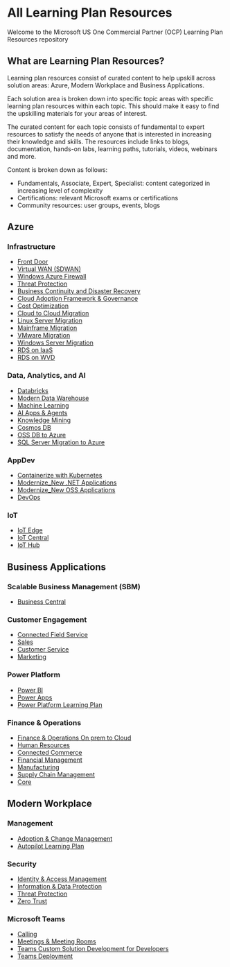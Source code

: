 # All Learning Plan Resources

Welcome to the Microsoft US One Commercial Partner (OCP) Learning Plan Resources repository

## What are Learning Plan Resources?

Learning plan resources consist of curated content to help upskill across solution areas: Azure, Modern Workplace and Business Applications.  

Each solution area is broken down into specific topic areas with specific learning plan resources within each topic. This should make it easy to find the upskilling materials for your areas of interest.

The curated content for each topic consists of fundamental to expert resources to satisfy the needs of anyone that is interested in increasing their knowledge and skills. The resources include links to blogs, documentation, hands-on labs, learning paths, tutorials, videos, webinars and more.

Content is broken down as follows:

* Fundamentals, Associate, Expert, Specialist: content categorized in increasing level of complexity
* Certifications: relevant Microsoft exams or certifications
* Community resources: user groups, events, blogs

## Azure

### Infrastructure

* [Front Door](/LearningPlanResources/Azure/Infrastructure/Front%20Door.md)
* [Virtual WAN (SDWAN)](/LearningPlanResources/Azure/Infrastructure/Virtual%20WAN%20(SDWAN).md)
* [Windows Azure Firewall](/LearningPlanResources/Azure/Infrastructure/Windows%20Azure%20Firewall.md)
* [Threat Protection](/LearningPlanResources/Azure/Infrastructure/Threat%20Protection.md)
* [Business Continuity and Disaster Recovery](/LearningPlanResources/Azure/Infrastructure/Business%20Continuity%20and%20Disaster%20Recovery.md)
* [Cloud Adoption Framework & Governance](/LearningPlanResources/Azure/Infrastructure/Cloud%20Adoption%20Framework%20&%20Governance.md)
* [Cost Optimization](/LearningPlanResources/Azure/Infrastructure/Cost%20Optimization.md)
* [Cloud to Cloud Migration](/LearningPlanResources/Azure/Infrastructure/Cloud%20to%20Cloud%20Migration.md)
* [Linux Server Migration](/LearningPlanResources/Azure/Infrastructure/Linux%20Server%20Migration.md)
* [Mainframe Migration](/LearningPlanResources/Azure/Infrastructure/Mainframe%20Migration.md)
* [VMware Migration](/LearningPlanResources/Azure/Infrastructure/VMware%20Migration.md)
* [Windows Server Migration](/LearningPlanResources/Azure/Infrastructure/Windows%20Server%20Migration.md)
* [RDS on IaaS](/LearningPlanResources/Azure/Infrastructure/RDS%20on%20IaaS.md)
* [RDS on WVD](/LearningPlanResources/Azure/Infrastructure/RDS%20on%20WVD.md)

### Data, Analytics, and AI

* [Databricks](/LearningPlanResources/Azure/Data,%20Analytics,%20and%20AI/Databricks.md)
* [Modern Data Warehouse](/LearningPlanResources/Azure/Data,%20Analytics,%20and%20AI/Modern%20Data%20Warehouse.md)
* [Machine Learning](/LearningPlanResources/Azure/Data,%20Analytics,%20and%20AI/Machine%20Learning.md)
* [AI Apps & Agents](/LearningPlanResources/Azure/Data,%20Analytics,%20and%20AI/AI%20Apps%20&%20Agents.md)
* [Knowledge Mining](/LearningPlanResources/Azure/Data,%20Analytics,%20and%20AI/Knowledge%20Mining.md)
* [Cosmos DB](/LearningPlanResources/Azure/Data,%20Analytics,%20and%20AI/Cosmos%20DB.md)
* [OSS DB to Azure](/LearningPlanResources/Azure/Data,%20Analytics,%20and%20AI/OSS%20DB%20to%20Azure.md)
* [SQL Server Migration to Azure](/LearningPlanResources/Azure/Data,%20Analytics,%20and%20AI/SQL%20Server%20Migration%20to%20Azure.md)

### AppDev

* [Containerize with Kubernetes](/LearningPlanResources/Azure/AppDev/Containerize%20with%20Kubernetes.md)
* [Modernize_New .NET Applications](/LearningPlanResources/Azure/AppDev/Modernize_New%20.NET%20Applications.md)
* [Modernize_New OSS Applications](/LearningPlanResources/Azure/AppDev/Modernize_New%20OSS%20Applications.md)
* [DevOps](/LearningPlanResources/Azure/AppDev/DevOps.md)

### IoT

* [IoT Edge](/LearningPlanResources/Azure/IoT/IoT%20Edge.md)
* [IoT Central](/LearningPlanResources/Azure/IoT/IoT%20Central.md)
* [IoT Hub](/LearningPlanResources/Azure/IoT/IoT%20Hub.md)

## Business Applications

### Scalable Business Management (SBM)

* [Business Central](/LearningPlanResources/Business%20Applications/Scalable%20Business%20Management%20(SBM)/Modernize%20Finance%20&%20Operations.md)

### Customer Engagement

* [Connected Field Service](/LearningPlanResources/Business%20Applications/Customer%20Engagement/Connected%20Field%20Service.md)
* [Sales](/LearningPlanResources/Business%20Applications/Customer%20Engagement/Intelligent%20Sales%20&%20Marketing.md)
* [Customer Service](/LearningPlanResources/Business%20Applications/Customer%20Engagement/Proactive%20Customer%20Service.md)
* [Marketing](/LearningPlanResources/Business%20Applications/Customer%20Engagement/Intelligent%20Sales%20&%20Marketing.md)

### Power Platform

* [Power BI](/LearningPlanResources/Business%20Applications/Power%20Platform/Modern%20Analytics.md)
* [Power Apps](/LearningPlanResources/Business%20Applications/Power%20Platform/App%20Modernization.md)
* [Power Platform Learning Plan](/LearningPlanResources/Business%20Applications/Power%20Platform/Power%20Platform%20Learning%20Plan.md)

### Finance & Operations

* [Finance & Operations On prem to Cloud](/LearningPlanResources/Business%20Applications/Finance%20&%20Operations/Finance%20&%20Operations%20On%20prem%20to%20Cloud.md)
* [Human Resources](/LearningPlanResources/Business%20Applications/Finance%20&%20Operations/Modernize%20Human%20Resources.md)
* [Connected Commerce](/LearningPlanResources/Business%20Applications/Finance%20&%20Operations/Connected%20Commerce.md)
* [Financial Management](/LearningPlanResources/Business%20Applications/Finance%20&%20Operations/Financial%20Management.md)
* [Manufacturing](/LearningPlanResources/Business%20Applications/Finance%20&%20Operations/Manufacturing.md)
* [Supply Chain Management](/LearningPlanResources/Business%20Applications/Finance%20&%20Operations/Supply%20Chain%20Management.md)
* [Core](/LearningPlanResources/Business%20Applications/Finance%20&%20Operations/Core.md)

## Modern Workplace

### Management

* [Adoption & Change Management](/LearningPlanResources/Modern%20Workplace/Management/Adoption%20&%20Change%20Management.md)
* [Autopilot Learning Plan](/LearningPlanResources/Modern%20Workplace/Management/Autopilot%20Learning%20Plan.md)

### Security

* [Identity & Access Management](/LearningPlanResources/Modern%20Workplace/Security/Identity%20&%20Access%20Management.md)
* [Information & Data Protection](/LearningPlanResources/Modern%20Workplace/Security/Information%20&%20Data%20Protection.md)
* [Threat Protection](/LearningPlanResources/Modern%20Workplace/Security/Threat%20Protection.md)
* [Zero Trust](/LearningPlanResources/Modern%20Workplace/Security/Zero%20Trust.md)

### Microsoft Teams

* [Calling](/LearningPlanResources/Modern%20Workplace/Microsoft%20Teams/Calling.md)
* [Meetings & Meeting Rooms](/LearningPlanResources/Modern%20Workplace/Microsoft%20Teams/Meetings%20&%20Meeting%20Rooms.md)
* [Teams Custom Solution Development for Developers](/LearningPlanResources/Modern%20Workplace/Microsoft%20Teams/Teams%20Custom%20Solution%20Development%20for%20Developers.md)
* [Teams Deployment](/LearningPlanResources/Modern%20Workplace/Microsoft%20Teams/Teams%20Deployment.md)
